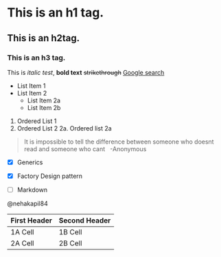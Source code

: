 
# This is an h1 tag.
## This is an h2tag.
### This is an h3 tag.
This is *italic test*, **bold text**
~~strikethrough~~
[Google search](https://google.com)
* List Item 1
* List Item 2
  * List Item 2a
  * List Item 2b
1. Ordered List 1
2. Ordered List 2
  2a.     Ordered list 2a
  
  > It is impossible to tell the difference 
  > between someone who doesnt read and 
  > someone who cant
   -Anonymous 
  
  - [x] Generics
  - [x] Factory Design pattern
  - [ ] Markdown



@nehakapil84

First Header|Second Header
------------ | -------------
1A Cell | 1B  Cell
2A Cell | 2B  Cell
